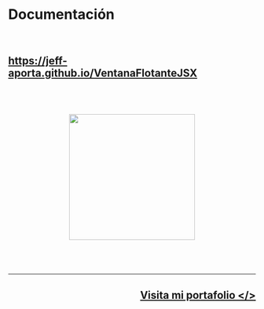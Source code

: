 <h1>
Documentación
</h1>
<br/>
<h2>
    <a 
        href="https://jeff-aporta.github.io/VentanaFlotanteJSX" 
        target="_blank"
    >
        https://jeff-aporta.github.io/VentanaFlotanteJSX
        <br/>
        <br/>
        <br/>
        <p align="center">
            <img 
                src="https://jeff-aporta.github.io/VentanaFlotanteJSX/src/img/logo.png" 
                width="256"
            />
        </p>
    </a>
</h2>
<br/>
<br/>
<hr>
<h2 align="right">
    <a 
        href="https://jeff-aporta.github.io/portafolio" 
        target="_blank"
    >
        Visita mi portafolio &lt;/&gt;
    </a>
    <br>
    <br>
</h2>